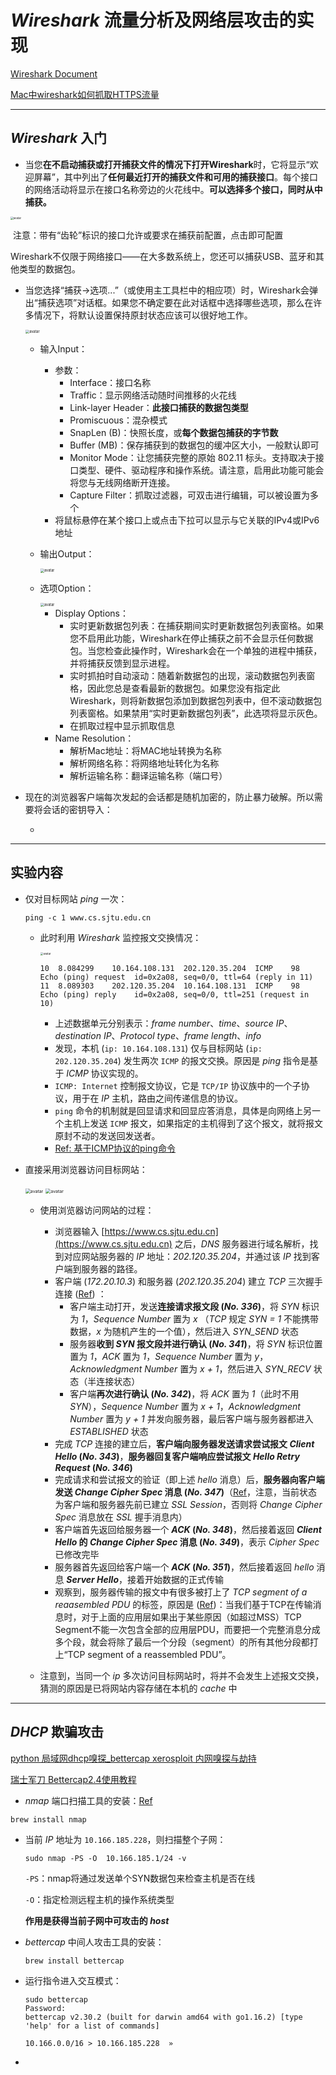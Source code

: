 # *Wireshark* 流量分析及网络层攻击的实现

[Wireshark Document](https://www.wireshark.org/docs/wsug_html_chunked/ChCapInterfaceSection.html)

[Mac中wireshark如何抓取HTTPS流量](https://www.cnblogs.com/realjimmy/p/13418520.html)

-----

## *Wireshark* 入门

- 当您**在不启动捕获或打开捕获文件的情况下打开Wireshark**时，它将显示“欢迎屏幕”，其中列出了**任何最近打开的捕获文件和可用的捕获接口**。每个接口的网络活动将显示在接口名称旁边的火花线中。**可以选择多个接口，同时从中捕获。**

<img src="./cut/截屏2021-04-25 下午4.34.46.png" alt="avatar" style="zoom:30%;" />

​		注意：带有“齿轮”标识的接口允许或要求在捕获前配置，点击即可配置

​		Wireshark不仅限于网络接口——在大多数系统上，您还可以捕获USB、蓝牙和其他类型的数据包。

- 当您选择“捕获→选项...”（或使用主工具栏中的相应项）时，Wireshark会弹出“捕获选项”对话框。如果您不确定要在此对话框中选择哪些选项，那么在许多情况下，将默认设置保持原封状态应该可以很好地工作。

  <img src="./cut/截屏2021-04-25 下午4.41.53.png" alt="avatar" style="zoom:40%;" />

  - 输入Input：

    - 参数：
      - Interface：接口名称
      - Traffic：显示网络活动随时间推移的火花线
      - Link-layer Header：**此接口捕获的数据包类型**
      - Promiscuous：混杂模式
      - SnapLen (B)：快照长度，或**每个数据包捕获的字节数**
      - Buffer (MB)：保存捕获到的数据包的缓冲区大小，一般默认即可
      - Monitor Mode：让您捕获完整的原始 802.11 标头。支持取决于接口类型、硬件、驱动程序和操作系统。请注意，启用此功能可能会将您与无线网络断开连接。
      - Capture Filter：抓取过滤器，可双击进行编辑，可以被设置为多个
    - 将鼠标悬停在某个接口上或点击下拉可以显示与它关联的IPv4或IPv6地址

  - 输出Output：

    <img src="./cut/截屏2021-04-25 下午4.59.23.png" alt="avatar" style="zoom:40%;" />

  - 选项Option：

    <img src="./cut/截屏2021-04-25 下午5.01.26.png" alt="avatar" style="zoom:40%;" />

    - Display Options：
      - 实时更新数据包列表：在捕获期间实时更新数据包列表窗格。如果您不启用此功能，Wireshark在停止捕获之前不会显示任何数据包。当您检查此操作时，Wireshark会在一个单独的进程中捕获，并将捕获反馈到显示进程。
      - 实时抓拍时自动滚动：随着新数据包的出现，滚动数据包列表窗格，因此您总是查看最新的数据包。如果您没有指定此Wireshark，则将新数据包添加到数据包列表中，但不滚动数据包列表窗格。如果禁用“实时更新数据包列表”，此选项将显示灰色。
      - 在抓取过程中显示抓取信息
    - Name Resolution：
      - 解析Mac地址：将MAC地址转换为名称
      - 解析网络名称：将网络地址转化为名称
      - 解析运输名称：翻译运输名称（端口号）

- 现在的浏览器客户端每次发起的会话都是随机加密的，防止暴力破解。所以需要将会话的密钥导入：

  - 

-----



## 实验内容

- 仅对目标网站 *ping* 一次：

  ```shell
  ping -c 1 www.cs.sjtu.edu.cn
  ```

  - 此时利用 *Wireshark* 监控报文交换情况：
  
    <img src="./cut/截屏2021-04-30 上午11.35.59.png" alt="avatar" style="zoom:30%;" />
  
    ```
    10	8.084299	10.164.108.131	202.120.35.204	ICMP	98	Echo (ping) request  id=0x2a08, seq=0/0, ttl=64 (reply in 11)
    11	8.089303	202.120.35.204	10.164.108.131	ICMP	98	Echo (ping) reply    id=0x2a08, seq=0/0, ttl=251 (request in 10)
    ```
  
    - 上述数据单元分别表示：*frame number*、*time*、*source IP*、*destination IP*、*Protocol type*、*frame length*、*info*
    - 发现，本机 (`ip: 10.164.108.131`) 仅与目标网站 (`ip: 202.120.35.204`) 发生两次 `ICMP` 的报文交换。原因是 *ping* 指令是基于 *ICMP* 协议实现的。
    - `ICMP: Internet` 控制报文协议，它是 `TCP/IP` 协议族中的一个子协议，用于在 *IP* 主机，路由之间传递信息的协议。
    - `ping` 命令的机制就是回显请求和回显应答消息，具体是向网络上另一个主机上发送 `ICMP` 报文，如果指定的主机得到了这个报文，就将报文原封不动的发送回发送者。
    - [Ref:  基于ICMP协议的ping命令](https://blog.csdn.net/bian_cheng_ru_men/article/details/81476998)
  
- 直接采用浏览器访问目标网站：

  <img src="./cut/截屏2021-04-30 上午11.30.22.png" alt="avatar" style="zoom:50%;" />

  <img src="./cut/截屏2021-04-30 上午11.30.31.png" alt="avatar" style="zoom:50%;" />

  - 使用浏览器访问网站的过程：
    - 浏览器输入 [https://www.cs.sjtu.edu.cn](https://www.cs.sjtu.edu.cn) 之后，*DNS* 服务器进行域名解析，找到对应网站服务器的 *IP* 地址：*202.120.35.204*，并通过该 *IP* 找到客户端到服务器的路径。
    - 客户端 (*172.20.10.3*) 和服务器 (*202.120.35.204*) 建立 *TCP* 三次握手连接 ([Ref](https://www.cnblogs.com/kaleidoscope/p/9701117.html)) ：
      - 客户端主动打开，发送**连接请求报文段 (*No. 336*)**，将 *SYN* 标识为 *1*，*Sequence Number* 置为 *x* （*TCP* 规定 *SYN = 1* 不能携带数据，*x* 为随机产生的一个值），然后进入 *SYN_SEND* 状态
      - 服务器**收到 *SYN* 报文段并进行确认 (*No. 341*)**，将 *SYN* 标识位置置为 *1*，*ACK* 置为 *1*，*Sequence Number* 置为 *y*，*Acknowledgment Number* 置为 *x + 1*，然后进入 *SYN_RECV* 状态（半连接状态）
      - 客户端**再次进行确认 (*No. 342*)**，将 *ACK* 置为 *1*（此时不用 *SYN*），*Sequence Number* 置为 *x + 1*，*Acknowledgment Number* 置为 *y + 1* 并发向服务器，最后客户端与服务器都进入 *ESTABLISHED* 状态
    - 完成 *TCP* 连接的建立后，**客户端向服务器发送请求尝试报文 *Client Hello* (*No. 343*)**，**服务器回复客户端响应尝试报文 *Hello Retry Request* (*No. 346*)**
    - 完成请求和尝试报文的验证（即上述 *hello* 消息）后，**服务器向客户端发送 *Change Cipher Spec* 消息 (*No. 347*)**（[Ref](https://blog.csdn.net/weixin_43364172/article/details/83860247)，注意，当前状态为客户端和服务器先前已建立 *SSL Session*，否则将 *Change Cipher Spec* 消息放在 *SSL* 握手消息内）
    - 客户端首先返回给服务器一个 ***ACK* (*No. 348*)**，然后接着返回 ***Client Hello* 的 *Change Cipher Spec* 消息 (*No. 349*)**，表示 *Cipher Spec* 已修改完毕
    - 服务器首先返回给客户端一个 ***ACK* (*No. 351*)**，然后接着返回 *hello* 消息 ***Server Hello***，接着开始数据的正式传输
    - 观察到，服务器传输的报文中有很多被打上了 *TCP segment of a reaasembled PDU* 的标签，原因是 ([Ref](https://blog.csdn.net/thollych/article/details/103210932))：当我们基于TCP在传输消息时，对于上面的应用层如果出于某些原因（如超过MSS）TCP Segment不能一次包含全部的应用层PDU，而要把一个完整消息分成多个段，就会将除了最后一个分段（segment）的所有其他分段都打上“TCP segment of a reassembled PDU”。

  - 注意到，当同一个 *ip* 多次访问目标网站时，将并不会发生上述报文交换，猜测的原因是已将网站内容存储在本机的 *cache* 中

------



## *DHCP* 欺骗攻击

[python 局域网dhcp嗅探_bettercap xerosploit 内网嗅探与劫持](https://blog.csdn.net/weixin_39536728/article/details/114913910)

[瑞士军刀 Bettercap2.4使用教程](https://blog.csdn.net/u012570105/article/details/80561778)

-  *nmap* 端口扫描工具的安装：[Ref](https://blog.csdn.net/weixin_28953819/article/details/113645153)

  ```shell
  brew install nmap
  ```

- 当前 *IP* 地址为 `10.166.185.228`，则扫描整个子网：

  ```shell
  sudo nmap -PS -O  10.166.185.1/24 -v
  ```

  `-PS`：nmap将通过发送单个SYN数据包来检查主机是否在线

  `-O`：指定检测远程主机的操作系统类型

  **作用是获得当前子网中可攻击的 *host***

- *bettercap* 中间人攻击工具的安装：

  ```shell
  brew install bettercap
  ```

- 运行指令进入交互模式：

  ```
  sudo bettercap
  Password:
  bettercap v2.30.2 (built for darwin amd64 with go1.16.2) [type 'help' for a list of commands]
  
  10.166.0.0/16 > 10.166.185.228  »  
  
  ```

  

- 







